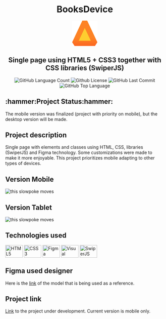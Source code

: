 <h1 align="center"> BooksDevice </h1>



<p align="center"><img src="https://github.com/Guilbertoliveira/BooksDevice/blob/main/img/Logo.svg"></p>
<h2 align="center" id="single"> Single page using HTML5 + CSS3 together with CSS libraries (SwiperJS) </h1>
<p align="center" id="badges">
<img alt="GitHub Language Count" src="https://img.shields.io/github/languages/count/Guilbertoliveira/BooksDevice" />
<img alt="Github License" src="https://img.shields.io/github/license/Guilbertoliveira/BooksDevice" />
<img alt="GitHub Last Commit" src="https://img.shields.io/github/last-commit/Guilbertoliveira/BooksDevice" />
<img alt="GitHub Top Language" src="https://img.shields.io/github/languages/top/Guilbertoliveira/BooksDevice" /></p>


<h2 id="status-do-projeto">:hammer:Project Status:hammer:</h2>
<p>The mobile version was finalized (project with priority on mobile), but the desktop version will be made.</p>

<h2 id="descricao-projeto">Project description</h2>
<p>Single page with elements and classes using HTML, CSS, libraries (SwiperJS) and Figma technology. Some customizations were made to make it more enjoyable. This project prioritizes mobile adapting to other types of devices. </p>
 
<h2 id="versaomobile">Version Mobile</h2>
<img src="https://user-images.githubusercontent.com/41201436/211697372-976e1fe1-c89c-4262-b340-8febe67b3c14.gif" alt="this slowpoke moves"  width="250" />

<h2>Version Tablet</h2>
<img src="https://user-images.githubusercontent.com/41201436/212782072-5db47c49-6704-425a-8a42-816df037b7a7.gif" alt="this slowpoke moves"  width="350" height="400" />


<h2>Technologies used</h2>
<p>
    <img align="center" src="https://cdn.jsdelivr.net/gh/devicons/devicon/icons/html5/html5-plain-wordmark.svg" height="40" width="55" title="HTML5"/>
    <img align="center" src="https://cdn.jsdelivr.net/gh/devicons/devicon/icons/css3/css3-plain-wordmark.svg" height="40" width="55" title="CSS3"/>
    <img align="center" src="https://cdn.jsdelivr.net/gh/devicons/devicon/icons/figma/figma-original.svg" height="40" width="55" title="Figma"/>
    <img align="center" src="https://cdn.jsdelivr.net/gh/devicons/devicon/icons/visualstudio/visualstudio-plain.svg" height="40" width="55" title="Visual Studio"/> 
     <img align="center" src="https://cms-assets.tutsplus.com/uploads/users/780/posts/39427/image-upload/68747470733a2f2f6769746875622e7375726d6f6e2e6d652f696d616765732f636f6d6d6f6e2f7377697065722d6c6f676f2e737667.svg" height="40" width="55" title="SwiperJS"/> 
    
</p>
    
<h2> Figma used designer </h2>
<p>Here is the <a href="https://www.figma.com/file/rSu4QboNayUa0vf79O5TdJ/AluraBooks-(Copy)?node-id=122%3A4916&t=yGUTZQvceUA92ZEV-1">link</a> of the model that is being used as a reference.</p>

<h2> Project link </h2>
<p><a href="https://books-device.vercel.app/">Link</a> to the project under development. Current version is mobile only.</p>

